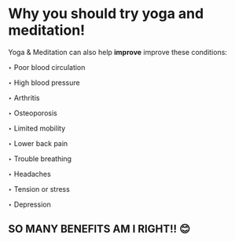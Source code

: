 # Why you should try yoga and meditation! #

Yoga & Meditation can also help **improve** improve these conditions:

‣ Poor blood circulation

‣ High blood pressure

‣ Arthritis

‣ Osteoporosis

‣ Limited mobility

‣ Lower back pain

‣ Trouble breathing

‣ Headaches

‣ Tension or stress

‣ Depression

## SO MANY BENEFITS AM I RIGHT!! 😊 ##

